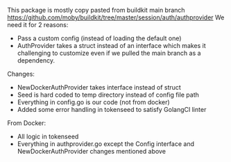 This package is mostly copy pasted from buildkit main branch
https://github.com/moby/buildkit/tree/master/session/auth/authprovider
We need it for 2 reasons:

- Pass a custom config (instead of loading the default one)
- AuthProvider takes a struct instead of an interface which makes it challenging
  to customize even if we pulled the main branch as a dependency.

Changes:

- NewDockerAuthProvider takes interface instead of struct
- Seed is hard coded to temp directory instead of config file path
- Everything in config.go is our code (not from docker)
- Added some error handling in tokenseed to satisfy GolangCI linter

From Docker:

- All logic in tokenseed
- Everything in authprovider.go except the Config interface and NewDockerAuthProvider changes mentioned above
